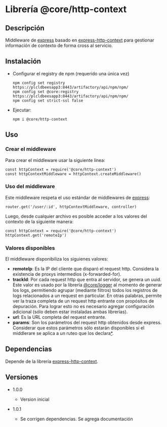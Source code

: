 # Librería @core/http-context

## Descripción
Middleware de [express](https://expressjs.com/) basado en [express-http-context](https://github.com/skonves/express-http-context#express-http-context) para gestionar información de contexto de forma cross al servicio.

## Instalación

* Configurar el registry de npm (requerido una única vez)
    ```
    npm config set registry https://plcldbeesapp3:8443/artifactory/api/npm/npm/
    npm config set @core:registry https://plcldbeesapp3:8443/artifactory/api/npm/npm/
    npm config set strict-ssl false
    ```

* Ejecutar:

    ```
    npm i @core/http-context
    ```    

## Uso
### Crear el middleware
Para crear el middleware usar la siguiente línea:

    const httpContext = require('@core/http-context')
    const httpContextMiddleware = httpContext.createMiddleware()

### Uso del middleware
Este middleware respeta el uso estándar de middlewares de [express](https://expressjs.com/en/guide/using-middleware.html):

    router.get('/user/:id', httpContextMiddleware, controller)

Luego, desde cualquier archivo es posible acceder a los valores del contexto de la siguiente manera:

    const httpContext = require('@core/http-context')
    httpContext.get('remoteIp')

### Valores disponibles
El middleware disponibiliza los siguienes valores:
* **remoteIp**: Es la IP del cliente que disparó el request http. Considera la existencia de proxys intermedios (x-forwarded-for).
* **trackId**: Por cada request http que entra al servidor, se genera un uuid. Este valor es usado por la librería [@core/logger](https://bitbucket.personal.corp:8443/projects/CORE/repos/logger) al momento de generar los logs, permitiendo agrupar (mediante filtros) todos los registros de logs relacionados a un request en particular. En otras palabras, permite ver la traza completa de un request http entrante con propósitos de depuración. Para lograr esto no es necesario agregar configuración adicional (sólo deben estar instaladas ambas librerías).
* **url**: Es la URL completa del request entrante.
* **params**: Son los parámetros del request http obtenidos desde express. Considerar que estos parámetros sólo estarán disponibles si el middlerare se aplica a un ruteo que los declara[*](https://github.com/expressjs/express/issues/3177).

## Dependencias
Depende de la librería [express-http-context](https://github.com/skonves/express-http-context#express-http-context).

## Versiones

* 1.0.0
    - Version inicial

* 1.0.1
    - Se corrigen dependencias. Se agrega documentación